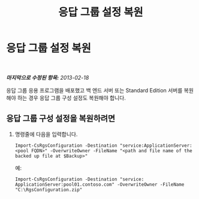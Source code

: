 ﻿---
title: 응답 그룹 설정 복원
TOCTitle: 응답 그룹 설정 복원
ms:assetid: 4f8e1949-925d-4538-be1d-9ac7c06b2aca
ms:mtpsurl: https://technet.microsoft.com/ko-kr/library/Hh202174(v=OCS.15)
ms:contentKeyID: 52056850
ms.date: 08/10/2015
mtps_version: v=OCS.15
ms.translationtype: HT
---

# 응답 그룹 설정 복원

 

_**마지막으로 수정된 항목:** 2013-02-18_

응답 그룹 응용 프로그램을 배포했고 백 엔드 서버 또는 Standard Edition 서버를 복원해야 하는 경우 응답 그룹 구성 설정도 복원해야 합니다.

## 응답 그룹 구성 설정을 복원하려면

1.  명령줄에 다음을 입력합니다.
    
        Import-CsRgsConfiguration -Destination "service:ApplicationServer:<pool FQDN>" -OverwriteOwner -FileName "<path and file name of the backed up file at $Backup>"
    
    예:
    
        Import-CsRgsConfiguration -Destination "service: ApplicationServer:pool01.contoso.com" -OverwriteOwner -FileName "C:\RgsConfiguration.zip"


